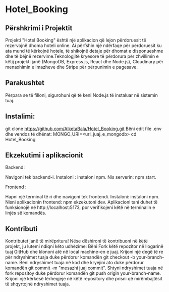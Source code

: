 # Hotel_Booking

## Përshkrimi i Projektit

Projekti "Hotel Booking" është një aplikacion që lejon përdoruesit të rezervojnë dhoma hoteli online. Ai përfshin një ndërfaqe për përdoruesit ku ata mund të kërkojnë hotele, të shikojnë detaje për dhomat e disponueshme dhe të bëjnë rezervime.Teknologjitë kryesore të përdorura për zhvillimin e këtij projekti janë  (MongoDB, Express.js, React dhe Node.js), Cloudinary për menaxhimin e imazheve dhe Stripe për përpunimin e pagesave.


## Parakushtet
Përpara se të filloni, sigurohuni që të keni Node.js të instaluar në sistemin tuaj.

## Instalimi:
git clone https://github.com/AlketaBala/Hotel_Booking.git
Bëni edit file .env dhe vendos të dhënat: MONGO_URI=<url_juaj_e_mongodb>
cd Hotel_Booking

## Ekzekutimi i aplikacionit 
Backend:

Navigoni tek backend-i.
Instaloni : instaloni npm.
Nis serverin: npm start.

Frontend :

Hapni një terminal të ri dhe navigoni tek frontendi.
Instaloni: instaloni npm.
Nisni aplikacionin frontend: npm ekzekutoni dev.
Aplikacioni tani duhet të funksionojë në http://localhost:5173, por verifikojeni këtë në terminalin e linjës së komandës.

## Kontributi
Kontributet janë të mirëpritura! 
Nëse dëshironi të kontribuoni në këtë projekt, ju lutemi ndiqni këto udhëzime:
Bëni Fork këtë repozitor në llogarinë tuaj GitHub dhe klononi atë në local machine-en e juaj. Krijoni një degë të re për ndryshimet tuaja duke përdorur komandën git checkout -b your-branch-name. Bëni ndryshimet tuaja në kod dhe kryejini ato duke përdorur komandën git commit -m "mesazhi juaj commit". Shtyni ndryshimet tuaja në fork repositoy duke përdorur komandën git push origin your-branch-name. Krijoni një kërkesë tërheqjeje në këtë repository dhe prisni që mirëmbajtësit të shqyrtojnë ndryshimet tuaja.
